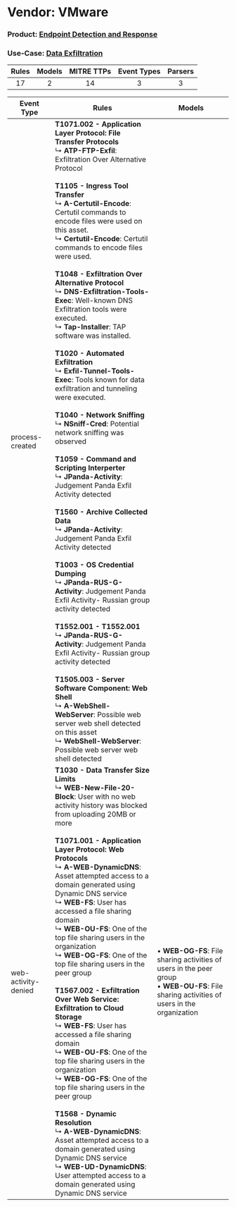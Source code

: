 Vendor: VMware
==============
### Product: [Endpoint Detection and Response](../ds_vmware_endpoint_detection_and_response.md)
### Use-Case: [Data Exfiltration](../../../../UseCases/uc_data_exfiltration.md)

| Rules | Models | MITRE TTPs | Event Types | Parsers |
|:-----:|:------:|:----------:|:-----------:|:-------:|
|  17   |   2    |     14     |      3      |    3    |

| Event Type          | Rules                                                                                                                                                                                                                                                                                                                                                                                                                                                                                                                                                                                                                                                                                                                                                                                                                                                                                                                                                                                                                                                                                                                                                                                                                                                                                                                                                                                                                                                                                                                                                                                                          | Models                                                                                                                                               |
| ------------------- | -------------------------------------------------------------------------------------------------------------------------------------------------------------------------------------------------------------------------------------------------------------------------------------------------------------------------------------------------------------------------------------------------------------------------------------------------------------------------------------------------------------------------------------------------------------------------------------------------------------------------------------------------------------------------------------------------------------------------------------------------------------------------------------------------------------------------------------------------------------------------------------------------------------------------------------------------------------------------------------------------------------------------------------------------------------------------------------------------------------------------------------------------------------------------------------------------------------------------------------------------------------------------------------------------------------------------------------------------------------------------------------------------------------------------------------------------------------------------------------------------------------------------------------------------------------------------------------------------------------- | ---------------------------------------------------------------------------------------------------------------------------------------------------- |
| process-created     | <b>T1071.002 - Application Layer Protocol: File Transfer Protocols</b><br> ↳ <b>ATP-FTP-Exfil</b>: Exfiltration Over Alternative Protocol<br><br><b>T1105 - Ingress Tool Transfer</b><br> ↳ <b>A-Certutil-Encode</b>: Certutil commands to encode files were used on this asset.<br> ↳ <b>Certutil-Encode</b>: Certutil commands to encode files were used.<br><br><b>T1048 - Exfiltration Over Alternative Protocol</b><br> ↳ <b>DNS-Exfiltration-Tools-Exec</b>: Well-known DNS Exfiltration tools were executed.<br> ↳ <b>Tap-Installer</b>: TAP software was installed.<br><br><b>T1020 - Automated Exfiltration</b><br> ↳ <b>Exfil-Tunnel-Tools-Exec</b>: Tools known for data exfiltration and tunneling were executed.<br><br><b>T1040 - Network Sniffing</b><br> ↳ <b>NSniff-Cred</b>: Potential network sniffing was observed<br><br><b>T1059 - Command and Scripting Interperter</b><br> ↳ <b>JPanda-Activity</b>: Judgement Panda Exfil Activity detected<br><br><b>T1560 - Archive Collected Data</b><br> ↳ <b>JPanda-Activity</b>: Judgement Panda Exfil Activity detected<br><br><b>T1003 - OS Credential Dumping</b><br> ↳ <b>JPanda-RUS-G-Activity</b>: Judgement Panda Exfil Activity- Russian group activity detected<br><br><b>T1552.001 - T1552.001</b><br> ↳ <b>JPanda-RUS-G-Activity</b>: Judgement Panda Exfil Activity- Russian group activity detected<br><br><b>T1505.003 - Server Software Component: Web Shell</b><br> ↳ <b>A-WebShell-WebServer</b>: Possible web server web shell detected on this asset<br> ↳ <b>WebShell-WebServer</b>: Possible web server web shell detected |                                                                                                                                                      |
| web-activity-denied | <b>T1030 - Data Transfer Size Limits</b><br> ↳ <b>WEB-New-File-20-Block</b>: User with no web activity history was blocked from uploading 20MB or more<br><br><b>T1071.001 - Application Layer Protocol: Web Protocols</b><br> ↳ <b>A-WEB-DynamicDNS</b>: Asset attempted access to a domain generated using Dynamic DNS service<br> ↳ <b>WEB-FS</b>: User has accessed a file sharing domain<br> ↳ <b>WEB-OU-FS</b>: One of the top file sharing users in the organization<br> ↳ <b>WEB-OG-FS</b>: One of the top file sharing users in the peer group<br><br><b>T1567.002 - Exfiltration Over Web Service: Exfiltration to Cloud Storage</b><br> ↳ <b>WEB-FS</b>: User has accessed a file sharing domain<br> ↳ <b>WEB-OU-FS</b>: One of the top file sharing users in the organization<br> ↳ <b>WEB-OG-FS</b>: One of the top file sharing users in the peer group<br><br><b>T1568 - Dynamic Resolution</b><br> ↳ <b>A-WEB-DynamicDNS</b>: Asset attempted access to a domain generated using Dynamic DNS service<br> ↳ <b>WEB-UD-DynamicDNS</b>: User attempted access to a domain generated using Dynamic DNS service                                                                                                                                                                                                                                                                                                                                                                                                                                                                                     |  • <b>WEB-OG-FS</b>: File sharing activities of users in the peer group<br> • <b>WEB-OU-FS</b>: File sharing activities of users in the organization |